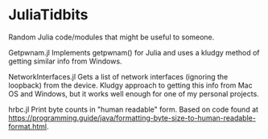 # JuliaTidbits
Random Julia code/modules that might be useful to someone.

Getpwnam.jl
Implements getpwnam() for Julia and uses a kludgy method of getting similar info from Windows. 

NetworkInterfaces.jl
Gets a list of network interfaces (ignoring the loopback) from the device. Kludgy approach to getting this info from Mac OS and Windows, but it works well enough for one of my personal projects.

hrbc.jl
Print byte counts in "human readable" form. Based on code found at https://programming.guide/java/formatting-byte-size-to-human-readable-format.html.
